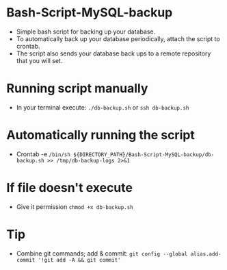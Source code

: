 # Bash-Script-MySQL-backup
- Simple bash script for backing up your database.
- To automatically back up your database periodically, attach the script to crontab.
- The script also sends your database back ups to a remote repository that you will set.

# Running script manually
- In your terminal execute: `./db-backup.sh` or `ssh db-backup.sh`

# Automatically running the script
- Crontab -e `/bin/sh ${DIRECTORY_PATH}/Bash-Script-MySQL-backup/db-backup.sh >> /tmp/db-backup-logs 2>&1`

# If file doesn't execute
- Give it permission `chmod +x db-backup.sh`

# Tip
- Combine git commands; add & commit: `git config --global alias.add-commit '!git add -A && git commit'`